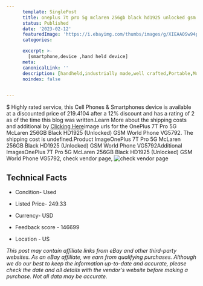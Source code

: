 ```yaml
---
      template: SinglePost
      title: oneplus 7t pro 5g mclaren 256gb black hd1925 unlocked gsm world phone vg5792
      status: Published
      date: '2023-02-12'
      featuredImage: 'https://i.ebayimg.com/thumbs/images/g/XIEAAOSw94pj2Zn3/s-l225.jpg'
      categories: 

      excerpt: >-
        [smartphone,device ,hand held device]
      meta:
      canonicalLink: ''
      description: [handheld,industrially made,well crafted,Portable,Mobile,Compact,Convenient,Lightweight,Maneuverable,Man-portable,Miniature,Carriable,Hand-held,Light,Holdable,Transportable,Mobile device,Pocket-sized,On-the-go,Wireless,Cordless,Compact size,Convenient size, smartphone,device ,hand held device]
      noindex: false

        
---
```

$
    Highly rated service, this Cell Phones & Smartphones device is available at a discounted price of 219.4104 after a 12% discount and has a rating of 2 as of the time this blog was written.Learn More about the shipping costs and additional by [Clicking Here](https://www.ebay.com/itm/275657432906?hash=item402e769f4a%3Ag%3AXIEAAOSw94pj2Zn3&mkevt=1&mkcid=1&mkrid=711-53200-19255-0&campid=%253CePNCampaignId%253E&customid=%253CreferenceId%253E&toolid=10049)image urls for the OnePlus 7T Pro 5G McLaren 256GB Black HD1925 (Unlocked) GSM World Phone VG5792. The shipping cost is undefined.Product ImageOnePlus 7T Pro 5G McLaren 256GB Black HD1925 (Unlocked) GSM World Phone VG5792Additional ImagesOnePlus 7T Pro 5G McLaren 256GB Black HD1925 (Unlocked) GSM World Phone VG5792, check vendor page, ![check vendor page](https://origin-galleryplus.ebayimg.com/ws/web/275657432906_2_0_1/225x225.jpg,https://origin-galleryplus.ebayimg.com/ws/web/275657432906_3_0_1/225x225.jpg,https://origin-galleryplus.ebayimg.com/ws/web/275657432906_4_0_1/225x225.jpg,https://origin-galleryplus.ebayimg.com/ws/web/275657432906_5_0_1/225x225.jpg,https://origin-galleryplus.ebayimg.com/ws/web/275657432906_6_0_1/225x225.jpg,https://origin-galleryplus.ebayimg.com/ws/web/275657432906_7_0_1/225x225.jpg,https://origin-galleryplus.ebayimg.com/ws/web/275657432906_8_0_1/225x225.jpg,https://origin-galleryplus.ebayimg.com/ws/web/275657432906_9_0_1/225x225.jpg)
    
    

 ## Technical Facts 



     
      

 - Condition- Used 


      

 - Listed Price- 249.33 


      

 - Currency- USD 


      

 - Feedback score - 146699 


      

 - Location - US 


      
      

 *_This post may contain affiliate links from eBay and other third-party websites. As an eBay affiliate, we earn from qualifying purchases. Although we do our best to keep the information up-to-date and accurate, please check the date and all details with the vendor's website before making a purchase. Not all data may be accurate._*



    
    
    
    
    